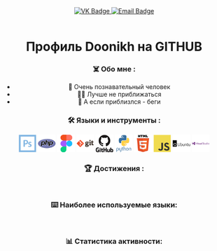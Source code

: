 <div id="badges" align="center">
    <a href="https://vk.com/eldanix">
        <img src="https://img.shields.io/badge/VK-blue?style=for-the-badge&logo=vk&logoColor=white" alt="VK Badge" />
    </a>
  
   <a href="https://mail.google.com/mail/u/0/#inbox">
        <img src="https://img.shields.io/badge/EMAIL-red?style=for-the-badge&logo=gmail&logoColor=white" alt="Email Badge" />
    </a>
    
<div id="viewprof" align="center" >
    <img src="https://komarev.com/ghpvc/?username=Doonikh&style=flat-square&color=blue" alt=""/>
</div>

<div id="heythere" align=center">
<h1> Профиль Doonikh на GITHUB </h1>
</div>

### :skull_and_crossbones: Обо мне :

- :brain: Очень познавательный человек
- :genie_man: Лучше не приближаться
- :space_invader: А если приблизлся - беги

### :hammer_and_wrench: Языки и инструменты :

<div>
<img src="https://github.com/devicons/devicon/blob/master/icons/photoshop/photoshop-line.svg" width="40" height="40"/>
<img src="https://github.com/devicons/devicon/blob/master/icons/php/php-original.svg" width="40" height="40"/>
<img src="https://github.com/devicons/devicon/blob/master/icons/figma/figma-original.svg" width="40" height="40"/>
<img src="https://github.com/devicons/devicon/blob/master/icons/git/git-original-wordmark.svg" width="40" height="40"/>
<img src="https://github.com/devicons/devicon/blob/master/icons/github/github-original-wordmark.svg" width="40" height="40"/>
<img src="https://github.com/devicons/devicon/blob/master/icons/python/python-original-wordmark.svg" width="40" height="40"/>
<img src="https://github.com/devicons/devicon/blob/master/icons/html5/html5-original-wordmark.svg" width="40" height="40"/>
<img src="https://github.com/devicons/devicon/blob/master/icons/javascript/javascript-original.svg" width="40" height="40"/>
<img src="https://github.com/devicons/devicon/blob/master/icons/ubuntu/ubuntu-plain-wordmark.svg" width="40" height="40"/>
<img src="https://github.com/devicons/devicon/blob/master/icons/visualstudio/visualstudio-plain-wordmark.svg" width="40" height="40"/>
</div>

### :trophy: Достижения :

<div>
    <img src="https://github-profile-trophy.vercel.app/?username=Doonikh" alt=""/>
</div>

### :keyboard: Наиболее используемые языки:

<div>
    <img src="https://github-readme-stats.vercel.app/api/top-langs/?username=Doonikh" alt=""/>
</div>

### :bar_chart: Статистика активности:

<div>
    <img src="https://github-readme-activity-graph.vercel.app/graph?username=Doonikh&theme=tokyo-night" alt=""/>
</div>
